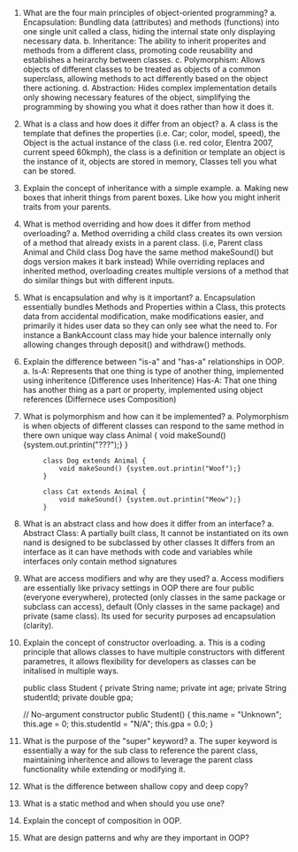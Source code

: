 1. What are the four main principles of object-oriented programming?
    a. Encapsulation: Bundling data (attributes) and methods (functions) into one single unit called a class, hiding the internal state only displaying necessary data. 
    b. Inheritance: The ability to inherit properites and methods from a different class, promoting code reusability and establishes a heirarchy between classes. 
    c. Polymorphism: Allows objects of different classes to be treated as objects of a common superclass, allowing methods to act differently based on the object there actioning.
    d. Abstraction: Hides complex implementation details only showing necessary features of the object, simplifying the programming by showing you what it does rather than how it does it.
2. What is a class and how does it differ from an object?
    a. A class is the template that defines the properties (i.e. Car; color, model, speed), the Object is the actual instance of the class (i.e. red color, Elentra 2007, current speed 60kmph), the class is a definition or template an object is the instance of it, objects are stored in memory, Classes tell you what can be stored. 
3. Explain the concept of inheritance with a simple example.
    a. Making new boxes that inherit things from parent boxes. Like how you might inherit traits from your parents. 
4. What is method overriding and how does it differ from method overloading?
    a. Method overriding a child class creates its own version of a method that already exists in a parent class.
    (i.e, Parent class Animal and Child class Dog have the same method makeSound() but dogs version makes it bark instead)
    While overriding replaces and inherited method, overloading creates multiple versions of a method that do similar things but with different inputs.
5. What is encapsulation and why is it important?
    a. Encapsulation essentially bundles Methods and Properties within a Class, this protects data from accidental modification, make modifications easier, and primarily it hides user data so they can only see what the need to.
    For instance a BankAccount class may hide your balence internally only allowing changes through deposit() and withdraw() methods.
6. Explain the difference between "is-a" and "has-a" relationships in OOP.
    a. Is-A: Represents that one thing is type of another thing, implemented using inheritence (Difference uses Inheritence)
       Has-A: That one thing has another thing as a part or property, implemented using object references (Differnece uses Composition)
7. What is polymorphism and how can it be implemented?
    a. Polymorphism is when objects of different classes can respond to the same method in there own unique way
            class Animal {
                void makeSound() {system.out.printin("???");}
            }

            class Dog extends Animal {
                void makeSound() {system.out.printin("Woof");}
            }

            class Cat extends Animal {
                void makeSound() {system.out.printin("Meow");}
            }
8. What is an abstract class and how does it differ from an interface?
    a. Abstract Class: A partially built class, It cannot be instantiated on its own nand is designed to be subclassed by other classes
    It differs from an interface as it can have methods with code and variables while interfaces only contain method signatures
9. What are access modifiers and why are they used?
    a. Access modifiers are essentially like privacy settings in OOP there are four public (everyone everywhere), protected (only classes in the same package or subclass can access), default (Only classes in the same package) and private (same class). Its used for security purposes ad encapsulation (clarity).
10. Explain the concept of constructor overloading.
    a. This is a coding principle that allows classes to have multiple constructors with different parametres, it allows flexibility for developers as classes can be initalised in multiple ways.

    public class Student {
    private String name;
    private int age;
    private String studentId;
    private double gpa;
    
    // No-argument constructor
    public Student() {
        this.name = "Unknown";
        this.age = 0;
        this.studentId = "N/A";
        this.gpa = 0.0;
    }
11. What is the purpose of the "super" keyword?
    a. The super keyword is essentially a way for the sub class to reference the parent class, maintaining inheritence and allows to leverage the parent class functionality while extending or modifying it.
12. What is the difference between shallow copy and deep copy?
13. What is a static method and when should you use one?
14. Explain the concept of composition in OOP.
15. What are design patterns and why are they important in OOP?